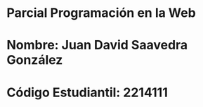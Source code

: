 # Parcial Programación en la Web

# Nombre: Juan David Saavedra González

# Código Estudiantil: 2214111

